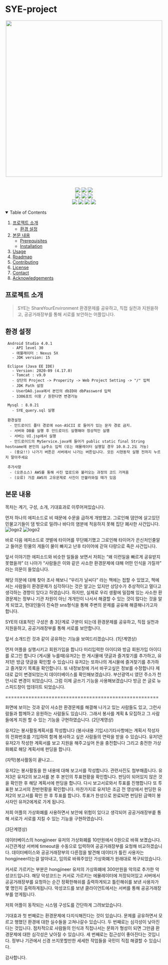 # SYE-project
<p align="center">
<img width="500px" src="https://user-images.githubusercontent.com/29851990/116390494-0c7ce700-a859-11eb-8b62-70d5cb49a922.PNG">
<br><br><br>
<img src="https://img.shields.io/badge/license-mit-green">
<img src="https://img.shields.io/github/issues/hongjin4790/SYE-project">
<img src="https://img.shields.io/badge/tag-v1.0.0-blue">
<br>
<img src="https://img.shields.io/badge/Android Studio-3DDC84?style=flat-square&logo=Android&logoColor=white"/>
<img src="https://img.shields.io/badge/Java-007396?style=flat-square&logo=Java&logoColor=white"/>
<img src="https://img.shields.io/badge/MySQL-4479A1?style=flat-square&logo=MySQL&logoColor=white"/>
<br>
<img src="https://img.shields.io/badge/Eclipse-2C2255?style=flat-square&logo=Eclipse&logoColor=white"/>
<img src="https://img.shields.io/badge/Tomcat9.0-F8DC75?style=flat-square&logo=Apache-Tomcat&logoColor=black"/>
<img src="https://img.shields.io/badge/AWS-491F59?style=flat-square&logo=Amazon-AWS&logoColor=white"/>
<img src="https://img.shields.io/badge/BlockChain-121D33?style=flat-square&logo=Bitcoin-SV&logoColor=white"/>
<br>
</p>

<!-- TABLE OF CONTENTS -->
<details open="open">
  <summary>Table of Contents</summary>
  <ol>
    <li>
      <a href="#프로젝트-소개">프로젝트 소개</a>
      <ul>
        <li><a href="#환경-설정">환경 설정</a></li>
      </ul>
    </li>
    <li>
      <a href="#본문-내용">본문 내용</a>
      <ul>
        <li><a href="#prerequisites">Prerequisites</a></li>
        <li><a href="#installation">Installation</a></li>
      </ul>
    </li>
    <li><a href="#usage">Usage</a></li>
    <li><a href="#roadmap">Roadmap</a></li>
    <li><a href="#contributing">Contributing</a></li>
    <li><a href="#license">License</a></li>
    <li><a href="#contact">Contact</a></li>
    <li><a href="#acknowledgements">Acknowledgements</a></li>
  </ol>
</details>


## 프로젝트 소개
 > SYE는 ShareYourEnvironment 환경문제를 공유하고, 직접 실천과 지원을하고, 공공거래장부를 통해 서로를 보안하는 어플입니다.
 
## 환경 설정
     Android Studio 4.0.1 
       - API level 30 
       - 에물레이터 : Nexus 5X 
       - JDK version: 15

     Eclipse (Java EE IDE)
       - Version: 2020-09 (4.17.0)
       - Tomcat : v9.0
       - 상단의 Project -> Properity -> Web Project Setting -> "/" 입력
       - JDK Path 설정
       - UserDAO.java에서 본인의 dbID와 dbPassword 입력
       - 3306포트 이용 / 원한다면 변경가능

     Mysql : 8.0.21
       - SYE_query.sql 실행

     환경설정
      - 안드로이드 폴더 경로에 non-ASCII 로 들어가 있는 문자 경로 금지.
      - 서버와 DB를 실행 후 안드로이드 실행해야 정상적인 실행
      - 서버는 UI.jsp에서 실행
      - 안드로이드의 MyService.java에 들어가 public static final String hostname에 본인의 ip주소 입력 (또는 에뮬레이터 실행일 경우 10.0.2.2도 가능)
      - (중요!!) 나가기 버튼은 서버에서 나가는 버튼입니다. 모든 시현동작 실행 전까지 누르지 말아주세요

     추가사항
      - (오픈소스) AWS를 통해 사진 업로드와 불러오는 과정의 코드 가져옴
      - (오류) 가끔 AWS의 고유문제로 사진이 안불러와질 때가 있음

## 본문 내용 


목차는 계기, 구성, 소개, 기대효과로 이루어져있습니다.

먼저 하나의 에피소드로 비 때문에 수문을 급하게 개방했고. 그로인해 댐안에 살고있던 민물고기들이 댐 밖으로 밀려나 바다의 염분에 적응하지 못해 집단 폐사한 사건입니다.
![logo2](https://user-images.githubusercontent.com/29851990/116390483-0850c980-a859-11eb-997c-af5474456f45.PNG)
![logo2](https://user-images.githubusercontent.com/29851990/116390490-0ab32380-a859-11eb-9a3c-cd5ef5f75cc5.PNG)

바로 다음 에피소드로 갯벌에 타이어를 무단폐기했고 그로인해 타이어가 은신처인줄알고 들어온 민물의 게들이 물이 빠지고 난후 타이어에 갇혀 다량으로 죽은 사건입니다.

앞서 이야기한 에피소드와 비슷한 일들을 보면서 저희는 “왜 이런일을 빠르게 공유받지 못했을까” 더 나아가 “사람들은 이와 같은 사소한 환경문제에 대해 어떤 인식을 가질까” 라는 의문이 들었습니다.

해당 의문에 대해 찾아 조사 해보니 “우리가 날씨다” 라는 책에는 접할 수 있었고,
책에서는 사람들이 환경문제가 심각하다는 것은 알고는 있지만 상당수가 추상적이고 멀다고 생각하는 경향이 있다고 하였습니다. 하지만, 실제로 우리 생활에 밀접해 있는 사소한 환경문제는 정부나 기관 차원이 아닌 개개인이 나서서 해결할 수 있는 것이 많다는 것을 알게 되었고, 현대인들이 친숙한 sns형식을 통해 주변의 문제를 공유해 해결해나가고자 합니다.

SYE의 대표적인 구성은 총 3단계로 구분이 되는데 환경문제를 공유하고, 직접 실천과 지원을하고, 공공거래장부를 통해 서로를 보안합니다.

앞서 소개드린 것과 같이 공유하는 기능을 보여드리겠습니다. 
(1단계영상)

먼저 어플을 실행시키고 회원가입을 합니다
미리입력한 아이디와 방금 회원가입 아이디를 로그인 합니다
(게시물 누를때)유저2는 한 게시물에 댓글과 즐겨찾기를 추가하고, 유저1은 방금 댓글을 확인할 수 있습니다
유저2는 또하나의 게시물에 즐겨찾기를 추가하고 즐겨찾기 목록을 확인합니다.
또 내정보창에 가서 바꾸고싶은 정보를 수정합니다
제대로 값이 변경되었는지 데이터베이스를 확인해보겠습니다.
부산광역시 였던 주소가 천안시로 변경이 되었습니다.
그럼 이제 글쓰기 기능을 사용해보겠습니다
방금 쓴 글로 뉴스피드창이 업데이트 되었습니다.


=====================================================

화면에 보이는 것과 같이 사소한 환경문제를 해결해 나가고 있는 사람들도 있고, 그런사람들과 함께하고 응원하는 사람들도 있습니다. 그래서 봉사를 계획 & 모집하고  그 사람들에게 지원 할 수 있는 기능을 구현하였습니다.
(2단계영상)



유저2는 봉사활동계획서를 작성합니다
(봉사내용 기입시)기타사항에는 계획서 작성자의 전화번호를 기입하여 함께 봉사하고 싶은 사람들의 연락을 받을 수 있습니다.
유저1은 유저2가 작성한 계획서를 보고 지원을 해주고싶어 돈을 충전합니다
그리고 충전한 가상화폐로 해당 계획서에 펀딩을 합니다.

(자막)봉사활동이 끝나고...

유저2는 봉사활동을 한 내용에 대해 보고서를 작성합니다.
관련사진도 첨부해줍니다.
유저3은 유저2의 보고서를 본 후 본인의 투표현황을 확인합니다.
펀딩이 되어있지 않은 것을 확인한 후 해당 계획서에 펀딩을 합니다.
다시 보고서로와서 투표를 진행합니다
또 투표한 보고서의 찬반현황을 확인합니다.
마찬가지로 유저1은 조금
 전 영상에서 펀딩한 유저2의 보고서를 확인 한 후 투표를 합니다.
투표가 찬성으로 완료되면 펀딩된 금액이 봉사자인 유저2에게로 가게 됩니다.

저희 어플의 가상화폐를 사용하면서 보안에 위험이 있다고 생각되어 공공거래장부릍 통해 서로가 서로를 지킬 수 있는 기능을 구현하였습니다.

(3단계영상)

데이터베이스의 hongjineer 유저의 가상화폐를 10만원에서 0원으로 바꿔 보곘습니다.
시간관계상 서버에 timeout을 수동으로 입력하여 공공거래장부를 요청해 비교하겠습니다.
데이터베이스와 공공거래장부의 다른점을 발견해 데이터가 틀린 사용자는 hongjineer라는걸 알아내고, 임의로 바꿔주었던 가상화폐가 원래대로 복구되었습니다. 

커서로 가르키는 부분은 hongjineer 유저의 가상화폐에 300만원을 악의로 추가한 악성코드입니다.
해당 악성코드는 커서로 가르키는 에뮬레이터에 저장되어있고
서버에서 공공거래장부를 요청하는 순간 정확한해쉬를 출력하게되고 틀린해쉬를 보낸 사용자가 몇 명인지 출력하게됩니다. 악성코드를 보낸 클라이언트에서는 서버를 통해 공공거래장부를 얻게됩니다.





저희 어플이 동작되는 시스템 구성도를 간단하게 그려보았습니다.


기대효과 첫 번째로는 환경문제에 다지식해진다는 것이 있습니다. 문제를 공유하면서 모르고 행했던 환경에 대한 실수들을 고쳐나갈수 있습니다. 
두 번째로는 심각성이 낮아진다는 것입니다. 점차적으로 사람들의 인식과 직접나서는 문화가 형성이 되면 그만큼 환경문제에 대한 심각성은 낮아질 수 있습니다. 
세 번째로는 접근성이 좋아진다는 것입니다. 정부나 기관에서 신경 쓰지못할만한 세세한 작업들을 국민이 직접 해결할 수 있습니다. 


감사합니다.
